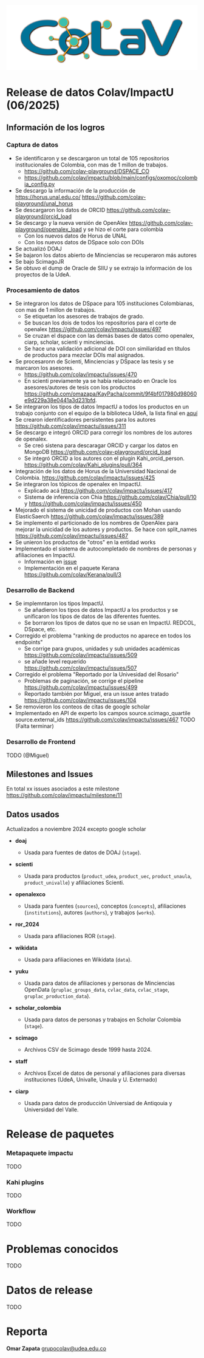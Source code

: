 <center><img src="https://raw.githubusercontent.com/colav/colav.github.io/master/img/Logo.png"/></center>

# Release de datos Colav/ImpactU (06/2025)

## Información de los logros

### Captura de datos
* Se identificaron y se descargaron un total de 105 repositorios institucionales de Colombia, con mas de 1 millon de trabajos.
  * https://github.com/colav-playground/DSPACE_CO
  * https://github.com/colav/impactu/blob/main/configs/oxomoc/colombia_config.py
* Se descargo la información de la producción de https://horus.unal.edu.co/ https://github.com/colav-playground/unal_horus
* Se descargaron los datos de ORCID https://github.com/colav-playground/orcid_load
* Se descargo y la nueva versión de OpenAlex https://github.com/colav-playground/openalex_load y se hizo el corte para colombia
  * Con los nuevos datos de Horus de UNAL
  * Con los nuevos datos de DSpace solo con DOIs
* Se actualizó DOAJ
* Se bajaron los datos abierto de Minciencias se recuperaron más autores
* Se bajo ScimagoJR
* Se obtuvo el dump de Oracle de SIIU y se extrajo la información de los proyectos de la UdeA.

### Procesamiento de datos
* Se integraron los datos de DSpace para 105 instituciones Colombianas, con mas de 1 millon de trabajos.
  * Se etiquetan los asesores de trabajos de grado.
  * Se buscan los dois de todos los repositorios para el corte de openalex https://github.com/colav/impactu/issues/497
  * Se cruzan el dspace con las demás bases de datos como openalex, ciarp, scholar, scienti y minciencias.
  * Se hace una validación adicional de DOI con similiaridad en títulos de productos para mezclar DOIs mal asignados.
* Se procesaronn de Scienti, Minciencias y DSpace las tesis y se marcaron los asesores.
  * https://github.com/colav/impactu/issues/470
  * En scienti previamente ya se había relacionado en Oracle los asesores/autores de tesis con los productos https://github.com/omazapa/KayPacha/commit/9f4bf017980d98060e9d229a38e0441a3d231bfd.
* Se integraron los tipos de datos ImpactU a todos los productos en un trabajo conjunto con el equipo de la biblioteca UdeA, la lista final en [aquí](https://docs.google.com/spreadsheets/d/1LRZpEX6xZDhPngbknyOWeNNGNx5oxpuol1hCiJh-FbY/edit?gid=0#gid=0)  
* Se crearon identificadores persistentes para los autores https://github.com/colav/impactu/issues/311
* Se descargo e integró ORCID para corregir los nombres de los autores de openalex.
  * Se creó sistena para descaragar ORCID y cargar los datos en MongoDB https://github.com/colav-playground/orcid_load
  * Se integró ORCID a los autores con el plugin Kahi_orcid_person. https://github.com/colav/Kahi_plugins/pull/364 
* Integración de los datos de Horus de la Universidad Nacional de Colombia. https://github.com/colav/impactu/issues/425
* Se integraron los tópicos de openalex en ImpactU. 
  * Explicado acá https://github.com/colav/impactu/issues/417
  * Sistema de inferencia con Chia https://github.com/colav/Chia/pull/10 y https://github.com/colav/impactu/issues/450
* Mejorado el sistema de unicidad de productos con Mohan usando ElasticSaerch https://github.com/colav/impactu/issues/389
* Se implemento el particionado de los nombres de OpenAlex para mejorar la unicidad de los autores y productos. Se hace con split_names https://github.com/colav/impactu/issues/487
* Se unieron los productos de "otros" en la entidad works
* Implementado el sistema de autocompletado de nombres de personas y afiliaciones en ImpactU. 
  * Información en [issue](https://github.com/colav/impactu/issues/360)
  * Implementación en el paquete Kerana https://github.com/colav/Kerana/pull/3

  
### Desarrollo de Backend
* Se implemntaron los tipos ImpactU.
   * Se añadieron los tipos de datos ImpactU a los productos y se unificaron los tipos de datos de las diferentes fuentes.
   * Se borraron los tipos de datos que no se usan en ImpactU. REDCOL, DSpace, etc.
* Corregido el problema "ranking de productos no aparece en todos los endpoints"
  * Se corrige para grupos, unidades y sub unidades académicas https://github.com/colav/impactu/issues/509
  * se añade level requerido https://github.com/colav/impactu/issues/507
* Corregido el problema "Reportado por la Univesidad del Rosario"
  * Problemas de paginación, se corrige el pipeline https://github.com/colav/impactu/issues/499
  * Reportado también por Miguel, era un issue antes tratado https://github.com/colav/impactu/issues/104
* Se removieron los conteos de citas de google scholar
* Implementado en API de experto los campos source.scimago_quartile source.external_ids  https://github.com/colav/impactu/issues/467
TODO (Falta terminar)


### Desarrollo de Frontend
TODO (@Miguel)

## Milestones and Issues
En total xx issues asociados a este milestone
https://github.com/colav/impactu/milestone/11


## Datos usados

Actualizados a noviembre 2024 excepto google scholar
* **doaj**
   - Usada para fuentes de datos de DOAJ (`stage`).

* **scienti**
   - Usada para productos (`product_udea`, `product_uec`, `product_unaula`, `product_univalle`) y afiliaciones Scienti.

* **openalexco**
   - Usada para fuentes (`sources`), conceptos (`concepts`), afiliaciones (`institutions`), autores (`authors`), y trabajos (`works`).

* **ror_2024**
   - Usada para afiliaciones ROR (`stage`).

* **wikidata**
   - Usada para afiliaciones en Wikidata (`data`).

* **yuku**
   - Usada para datos de afiliaciones y personas de Minciencias OpenData (`gruplac_groups_data`, `cvlac_data`, `cvlac_stage`, `gruplac_production_data`).

* **scholar_colombia**
   - Usada para datos de personas y trabajos en Scholar Colombia (`stage`).

* **scimago**
    - Archivos CSV de Scimago desde 1999 hasta 2024.

* **staff**
    - Archivos Excel de datos de personal y afiliaciones para diversas instituciones (UdeA, Univalle, Unaula y U. Externado)
* **ciarp**
    - Usada para datos de producción Universiad de Antiqouia y Universidad del Valle.


# Release de paquetes

### Metapaquete impactu
TODO

### Kahi plugins
TODO

### Workflow 
TODO

# Problemas conocidos
TODO

# Datos de release
TODO

# Reporta
**Omar Zapata** grupocolav@udea.edu.co


